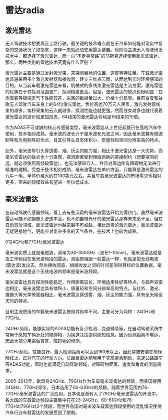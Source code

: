 # 雷达radia


## 激光雷达

无人驾驶技术想要真正上路行驶，最关键的技术难点就在于汽车如何能对现实中复杂的交通状况了如指掌，这样一来就必须使用雷达装置。现阶段主流无人驾驶研发技术中，都选择了激光雷达，而一向“不走寻常路”的马斯克选择使用毫米波雷达。那么，两种类别的雷达技术究竟有什么区别？


激光雷达主要是通过发射激光束，来探测目标的位置、速度等特征量。车载激光雷达普遍采用多个激光发射器和接收器，建立三维点云图，从而达到实时环境感知的目的。从当前车载激光雷达来看，机械式的多线束激光雷达是主流方案。激光雷达的优势在于其探测范围更广，探测精度更高。但是，激光雷达的缺点也很明显：在雨雪雾等极端天气下性能较差，采集的数据量过大，价格十分昂贵。目前百度和谷歌无人驾驶汽车车身上的64位激光雷达，售价高达70万元人民币。激光发射器线束的越多，每秒采集的云点就越多，探测性能也就更强。然而线束越多也就代表着激光雷达的造价就更加昂贵，64线束的激光雷达价格是16线束的10倍。　　

作为ADAS不可或缺的核心传感器类型，毫米波雷达从上世纪起就已在高档汽车中使用，技术相对成熟。毫米波的波长介于厘米波和光波之间，因此毫米波兼有微波制导和光电制导的优点，且其引导头具有体积小、质量轻和空间分辨率高的特点。

此外，毫米波导引头穿透雾、烟、灰尘的能力强，相比于激光雷达是一大优势。而毫米波雷达的缺点也十分直观，探测距离受到频段损耗的直接制约（想要探测的远，就必须使用高频段雷达），也无法感知行人，并且对周边所有障碍物无法进行精准的建模。受益于技术相对成熟，毫米波雷达在单价方面，只能算是激光雷达的九牛一毛，单体价格大约在100美元左右。并且车载毫米波雷达的市场需求也相对更多，带来的规模效益有望进一步拉低成本。


## 毫米波雷达

在自动驾驶传感器领域，看上去有些沉寂的毫米波雷达开始变得热门。虽然毫米波雷达可能不如摄像头渗透率高，也不如自带光环的激光雷达那样未来感十足，但在自动驾驶领域，毫米波雷达也越来越不可或缺。相比昂贵的激光雷达，毫米波雷达无疑更接地气，更能应对复杂多变的天气条件，在技术上也较为成熟。

0124GHz和77GHz毫米波雷达

毫米波实质上就是电磁波，频率为30-300GHz（波长1-10mm）。毫米波雷达就是指工作频段在毫米波频段的雷达，测距原理跟一般雷达一样，也就是把无线电波(雷达波)发出去，然后接收回波，根据收发之间的时间差测得目标的位置数据。毫米波雷达就是这个无线电波的频率是毫米波频段。

毫米波雷达具有探测性能稳定、作用距离较长、环境适用性好等特点。与超声波雷达相比，毫米波雷达具有体积小、质量轻和空间分辨率高的特点。与红外、激光、摄像头等光学传感器相比，毫米波雷达穿透雾、烟、灰尘的能力强，具有全天候全天时的特点。

目前主流使用的车载毫米波雷达按照其频率不同，主要可分为两种：24GHz和77GHz。

24GHz频段，能够实现的ADAS功能有盲点检测、变道辅助等，在自动驾驶系统中常用于感知车辆近处的障碍物，为换道决策提供感知信息。因为侦测距离不够远，因此大部分用来做盲区、障碍物的侦测。

77GHz频段，性能良好，最大检测距离可以达到160米以上，因此常被安装在前保险杠上，正对汽车的行驶方向。长距离雷达能够用于实现紧急制动、高速公路跟车等ADAS功能，同时也能满足自动驾驶领域，对障碍物距离、速度和角度的测量需求。

2005-2013年，欧盟将24GHz、79GHz作为车载毫米波雷达的频谱，而美国使用24GHz、77GHz频带，日本选用了60-61GHz的频段。随着世界范围内76-77GHz毫米波雷达的广泛应用，日本也逐渐转入了79GHz毫米波雷达的开发中。各大国的车载雷达频段主要集中在在23-24GHz、60-61GHz和76-77GHz(79GHz)3个频段，而世界各国对毫米波车载雷达频段使用的混乱情况使得汽车行业车载雷达的发展受到了限制。

